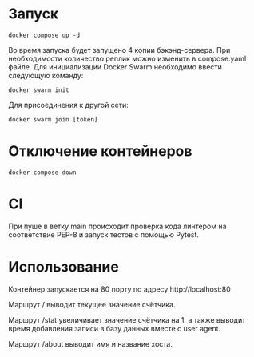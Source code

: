 # Запуск
    docker compose up -d
  
  Во время запуска будет запущено 4 копии бэкэнд-сервера. При необходимости количество реплик можно изменить в compose.yaml файле.
  Для инициализации Docker Swarm необходимо ввести следующую команду:
  
    docker swarm init  
  Для присоединения к другой сети:
  
    docker swarm join [token]

# Отключение контейнеров
    docker compose down

# CI
При пуше в ветку main происходит проверка кода линтером на соответствие PEP-8 и запуск тестов с помощью Pytest. 

# Использование
Контейнер запускается на 80 порту по адресу http://localhost:80

Маршрут / выводит текущее значение счётчика.

Маршрут /stat увеличивает значение счётчика на 1, а также выводит время добавления записи в базу данных вместе с user agent.

Маршрут /about выводит имя и название хоста.
